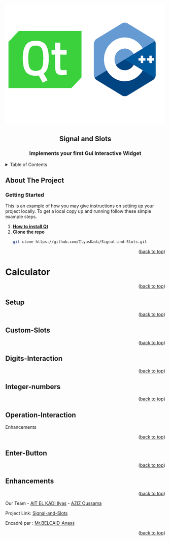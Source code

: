 <div id="top"></div>


<!-- PROJECT LOGO -->
<br />
<div align="center">
    <img src="images/logo.png" alt="Logo" width="550" height="380">
  <h2 align="center">Signal and Slots</h2>
  <h3 align="center">Implements your first Gui Interactive Widget</h3>
</div>



<!-- TABLE OF CONTENTS -->
<details>
  <summary>Table of Contents</summary>
  <ol>
    <li>
      <a href="#about-the-project">About The Project</a>
      <ul>
        <li><a href="#getting-started">getting started</a></li>
      </ul>
        <li><a href="#Calculator">Calculator</a></li>
            <ul>
               <li><a href="#Setup">Setup</a></li>
               <li><a href="#Custom-Slots">Custom Slots</a></li>
               <li><a href="#Digits-Interaction">Digits Interaction</a></li>
               <li><a href="#Integer-numbers">Integer numbers</a></li>
               <li><a href="#Operation-Interaction">Operation Interaction</a></li>
               <li><a href="#Enter-Button">Enter Button</a></li>
               <li><a href="#Enhancements">Enhancements</a></li>       
            </ul>
        <li><a href="#Traffic-Light">Traffic Light</a></li>
    </li>
  </ol>
</details>



<!-- ABOUT THE PROJECT -->
## About The Project

<!-- GETTING STARTED -->
### Getting Started

This is an example of how you may give instructions on setting up your project locally.
To get a local copy up and running follow these simple example steps.

1. [**How to install Qt**](https://anassbelcaid.github.io/CS221/qtcreator/)
2. **Clone the repo**
   ```sh
   git clone https://github.com/IlyasKadi/Signal-and-Slots.git
   ```

<p align="right">(<a href="#top">back to top</a>)</p>

<!-- Calculator -->
# Calculator




<p align="right">(<a href="#top">back to top</a>)</p>

<!-- Setup -->
## Setup



<p align="right">(<a href="#top">back to top</a>)</p>


<!-- Custom-Slots -->
## Custom-Slots



<p align="right">(<a href="#top">back to top</a>)</p>


<!-- Digits-Interaction -->
## Digits-Interaction



<p align="right">(<a href="#top">back to top</a>)</p>

<!-- Integer-numbers -->
## Integer-numbers



<p align="right">(<a href="#top">back to top</a>)</p>



<!-- Operation-Interaction -->
## Operation-Interaction

Enhancements



<p align="right">(<a href="#top">back to top</a>)</p>


<!-- Enter-Button -->
## Enter-Button



<p align="right">(<a href="#top">back to top</a>)</p>


<!-- Enhancements -->
## Enhancements



<p align="right">(<a href="#top">back to top</a>)</p>








Our Team - [AIT EL KADI Ilyas](https://github.com/IlyasKadi) - [AZIZ Oussama](https://github.com/ATAMAN0)

Project Link: [Signal-and-Slots](https://github.com/IlyasKadi/Signal-and-Slots)

Encadré par : [Mr.BELCAID-Anass](https://anassbelcaid.github.io)

<p align="right">(<a href="#top">back to top</a>)</p>

